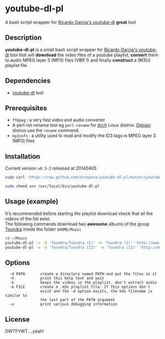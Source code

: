 youtube-dl-pl
=============
A bash script wrapper for [Ricardo Garcia's youtube-dl] **great** tool

Description
-----------
**youtube-dl-pl** is a small bash script wrapper for [Ricardo Garcia's youtube-dl] tool
that will **download** the video files of a youtube playlist, **convert** them to audio
MPEG layer 3 (MP3) files (VBR 1) and finally **construct** a (M3U) playlist file.

Dependencies
------------
* [youtube-dl] tool

Prerequisites
-------------
* `ffmpeg` : a very fast video and audio converter 
* A perl-ish rename tool eg `perl-rename` for [Arch] Linux distros. [Debian] distros
use the `rename` command.
* `mp3info` : a utility used to read and modify the ID3 tags in MPEG layer 3 (MP3) files

Installation
------------
Current version `v0.3-2` released at 20140405
```bash
sudo curl 'https://raw.github.com/drxspace/youtube-dl-pl/master/youtube-dl-pl.sh' -o /usr/local/bin/youtube-dl-pl

sudo chmod a+x /usr/local/bin/youtube-dl-pl
```

Usage (example)
---------------
It's recommended before starting the playlist download ckeck that all the videos
of the list exist.  
The following commands download two **awesome** albums of the group [Toundra] inside
the folder `$HOME/Music`
```bash
cd ~/Music
youtube-dl-pl -v -d 'Toundra/Toundra (I)' -m 'Toundra (I)' 'http://www.youtube.com/playlist?list=PLA64899EF7305EFBF'
youtube-dl-pl -v -d 'Toundra/Toundra (II)' -m 'Toundra (II)' 'http://www.youtube.com/playlist?list=PL015CBE02BE2C6ECA'
```

Options
-------
```
  -d PATH		create a directory named PATH and put the files in it
  -h			print this help text and exit
  -k			keeps the videos in the playlist, don't extract audio
  -m FILE		create a .m3u playlist file. If this options don't
				exist and the -d option exists, the m3u filename is similar to
				the last part of the PATH argument
  -v			print various debugging information
```

[Ricardo Garcia's youtube-dl]:https://github.com/rg3/youtube-dl
[youtube-dl]:http://rg3.github.io/youtube-dl/download.html
[Arch]:https://www.archlinux.org/
[Debian]:http://www.debian.org/
[Toundra]:http://www.youtube.com/user/ToundraOfficial

License
-------
DWTFYWT ...yeah!
